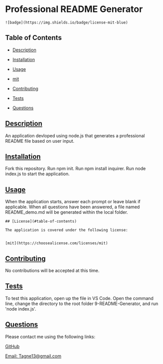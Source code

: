 
  # Professional README Generator

  
    ![badge](https://img.shields.io/badge/license-mit-blue)
    

  ## Table of Contents

  * [Description](#description)
  * [Installation](#installation)
  * [Usage](#usage)
  * 
    [mit](https://choosealicense.com/licenses/mit)
    
  * [Contributing](#contributing)
  * [Tests](#tests)
  * [Questions](#questions)
  
  ## [Description](#table-of-contents)

  An application devloped using node.js that generates a professional README file based on user input.

  ## [Installation](#table-of-contents)

  Fork this repository. Run npm init. Run npm install inquirer. Run node index.js to start the application.

  ## [Usage](#table-of-contents)

  When the application starts, answer each prompt or leave blank if applicable. When all questions have been answered, a file named README_demo.md will be generated within the local folder.

  
    ## [License](#table-of-contents)
    
    The application is covered under the following license:
    
    
    [mit](https://choosealicense.com/licenses/mit)
    
    

  ## [Contributing](#table-of-contents)

  No contributions will be accepted at this time.

  ## [Tests](#table-of-contents)

  To test this application, open up the file in VS Code. Open the command line, change the directory to the root folder 9-README-Generator, and run 'node index.js'.

  ## [Questions](#table-of-contents)

  Please contact me using the following links:

  [GitHub](https://github.com/Tagne13)

  [Email: Tagne13@gmail.com](mailto:Tagne13@gmail.com)
